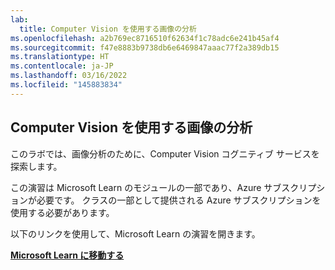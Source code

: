 ```yaml
---
lab:
  title: Computer Vision を使用する画像の分析
ms.openlocfilehash: a2b769ec8716510f62634f1c78adc6e241b45af4
ms.sourcegitcommit: f47e8883b9738db6e6469847aaac77f2a389db15
ms.translationtype: HT
ms.contentlocale: ja-JP
ms.lasthandoff: 03/16/2022
ms.locfileid: "145883834"
---
```

## <a name="analyze-images-with-computer-vision"></a>Computer Vision を使用する画像の分析

このラボでは、画像分析のために、Computer Vision コグニティブ サービスを探索します。

この演習は Microsoft Learn のモジュールの一部であり、Azure サブスクリプションが必要です。 クラスの一部として提供される Azure サブスクリプションを使用する必要があります。

以下のリンクを使用して、Microsoft Learn の演習を開きます。

**[Microsoft Learn に移動する](https://docs.microsoft.com/learn/modules/analyze-images-computer-vision/3-analyze-images)**
